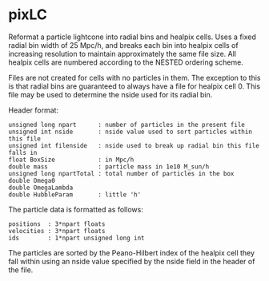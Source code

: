 # pixLC
Reformat a particle lightcone into radial bins and healpix cells. 
Uses a fixed radial bin width of 25 Mpc/h, and breaks each bin
into healpix cells of increasing resolution to maintain approximately
the same file size. All healpix cells are numbered according to the NESTED
ordering scheme.

Files are not created for cells with no particles in them. The exception
to this is that radial bins are guaranteed to always have a file for 
healpix cell 0. This file may be used to determine the nside used for 
its radial bin.

Header format:

    unsigned long npart      : number of particles in the present file
    unsigned int nside       : nside value used to sort particles within this file
    unsigned int filenside   : nside used to break up radial bin this file falls in
    float BoxSize		     : in Mpc/h
    double mass              : particle mass in 1e10 M_sun/h
    unsigned long npartTotal : total number of particles in the box
    double Omega0           
    double OmegaLambda      
    double HubbleParam       : little 'h'
    
The particle data is formatted as follows:
    
    positions  : 3*npart floats
    velocities : 3*npart floats
    ids        : 1*npart unsigned long int
    
The particles are sorted by the Peano-Hilbert index of the healpix cell they fall within using an nside value specified by the nside field in the header of the file.
 
    
    
    
  
